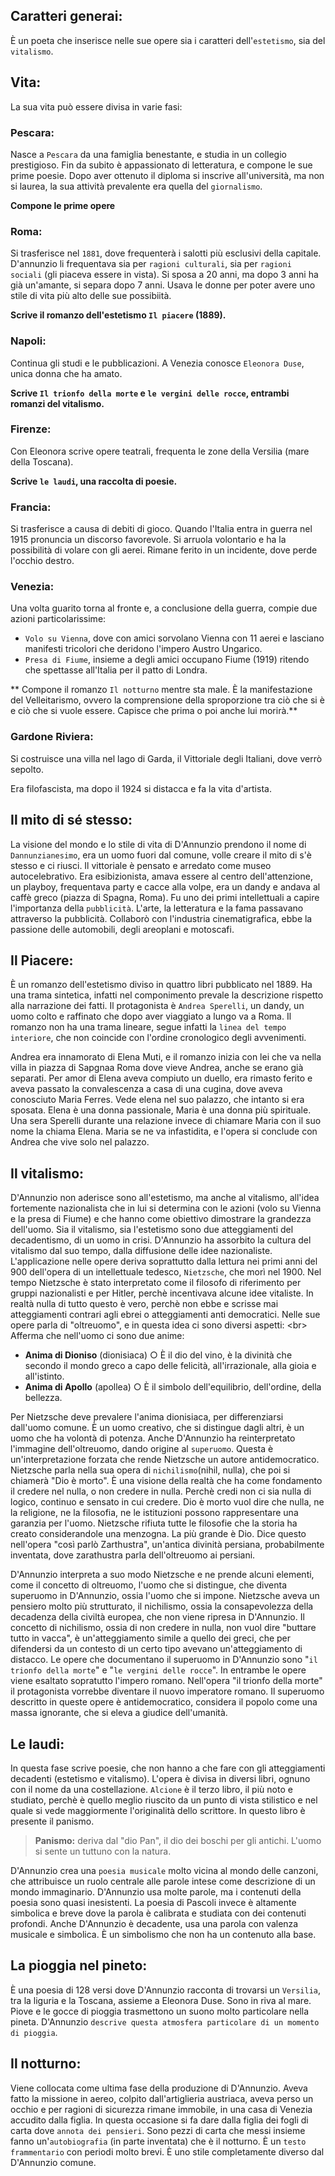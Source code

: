 <IndicePath/>
<script>
  import IndicePath from '$lib/IndicePath/index.svelte';
  </script>

## Caratteri generai:
È un poeta che inserisce nelle sue opere sia i caratteri dell'`estetismo`, sia del `vitalismo`.


## Vita:
La sua vita può essere divisa in varie fasi:


### Pescara:
Nasce a `Pescara` da una famiglia benestante, e studia in un collegio prestigioso. Fin da subito è appassionato di letteratura, e compone le sue prime poesie. Dopo aver ottenuto il diploma si inscrive all'università, ma non si laurea, la sua attività prevalente era quella del `giornalismo`.

**Compone le prime opere**


### Roma:
Si trasferisce nel `1881`, dove frequenterà i salotti più esclusivi della capitale. D'annunzio li frequentava sia per `ragioni culturali`, sia per `ragioni sociali` (gli piaceva essere in vista).
Si sposa a 20 anni, ma dopo 3 anni ha già un'amante, si separa dopo 7 anni. Usava le donne per poter avere uno stile di vita più alto delle sue possibiità.

**Scrive il romanzo dell'estetismo `Il piacere` (1889).**


### Napoli:
Continua gli studi e le pubblicazioni. A Venezia conosce `Eleonora Duse`, unica donna che ha amato.

**Scrive `Il trionfo della morte` e `le vergini delle rocce`, entrambi romanzi del vitalismo.**


### Firenze:
Con Eleonora scrive opere teatrali, frequenta le zone della Versilia (mare della Toscana).

**Scrive `le laudi`, una raccolta di poesie.**


### Francia:
Si trasferisce a causa di debiti di gioco. Quando l'Italia entra in guerra nel 1915 pronuncia un discorso favorevole. Si arruola volontario e ha la possibilità di volare con gli aerei. Rimane ferito in un incidente, dove perde l'occhio destro.


### Venezia:
Una volta guarito torna al fronte e, a conclusione della guerra, compie due azioni particolarissime:
- `Volo su Vienna`, dove con amici sorvolano Vienna con 11 aerei e lasciano manifesti tricolori che deridono l'impero Austro Ungarico.
- `Presa di Fiume`, insieme a degli amici occupano Fiume (1919) ritendo che spettasse all'Italia per il patto di Londra.

** Compone il romanzo `Il notturno` mentre sta male. È la manifestazione del Velleitarismo, ovvero la comprensione della sproporzione tra ciò che si è e ciò che si vuole essere. Capisce che prima o poi anche lui morirà.**

### Gardone Riviera:
Si costruisce una villa nel lago di Garda, il Vittoriale degli Italiani, dove verrò sepolto. 

Era filofascista, ma dopo il 1924 si distacca e fa la vita d'artista.

## Il mito di sé stesso:
La visione del mondo e lo stile di vita di D'Annunzio prendono il nome di `Dannunzianesimo`, era un uomo fuori dal comune, volle creare il mito di s'è stesso e ci riusci. Il vittoriale è pensato e arredato come museo autocelebrativo. Era esibizionista, amava essere al centro dell'attenzione, un playboy, frequentava party e cacce alla volpe, era un dandy e andava al caffè greco (piazza di Spagna, Roma).
Fu uno dei primi intellettuali a capire l'importanza della `pubblicità`. L'arte, la letteratura e la fama passavano attraverso la pubblicità. Collaborò con l'industria cinematigrafica, ebbe la passione delle automobili, degli areoplani e motoscafi.

## Il Piacere:
È un romanzo dell'estetismo diviso in quattro libri pubblicato nel 1889. Ha una trama sintetica, infatti nel componimento prevale la descrizione rispetto alla narrazione dei fatti.
 Il protagonista è `Andrea Sperelli`, un dandy, un uomo colto e raffinato che dopo aver viaggiato a lungo va a Roma. Il romanzo non ha una trama lineare, segue infatti la `linea del tempo interiore`, che non coincide con l'ordine cronologico degli avvenimenti. 
 
 Andrea era innamorato di Elena Muti, e il romanzo inizia con lei che va nella villa in piazza di Sapgnaa Roma dove vieve Andrea, anche se erano già separati. Per amor di Elena aveva compiuto un duello, era rimasto ferito e aveva passato la convalescenza a casa di una cugina, dove aveva conosciuto Maria Ferres. Vede elena nel suo palazzo, che intanto si era sposata. Elena è una donna passionale, Maria è una donna più spirituale. Una sera Sperelli durante una relazione invece di chiamare Maria con il suo nome la chiama Elena. Maria se ne va infastidita, e l'opera si conclude con Andrea che vive solo nel palazzo.

## Il vitalismo:
D'Annunzio non aderisce sono all'estetismo, ma anche al vitalismo, all'idea fortemente nazionalista che in lui si determina con le azioni (volo su Vienna e la presa di Fiume) e che hanno come obiettivo dimostrare la grandezza dell'uomo. Sia il vitalismo, sia l'estetismo sono due atteggiamenti del decadentismo, di un uomo in crisi. D'Annunzio ha assorbito la cultura del vitalismo dal suo tempo, dalla diffusione delle idee nazionaliste. L'applicazione nelle opere deriva soprattutto dalla lettura nei primi anni del 900 dell'opera di un intellettuale tedesco, `Nietzsche`, che morì nel 1900. Nel tempo Nietzsche è stato interpretato come il filosofo di riferimento per gruppi nazionalisti e per Hitler, perchè incentivava alcune idee vitaliste. In realtà nulla di tutto questo è vero, perchè non ebbe e scrisse mai atteggiamenti contrari agli ebrei o atteggiamenti anti democratici. Nelle sue opere parla di "oltreuomo", e in questa idea ci sono diversi aspetti:
<br\>
Afferma che nell'uomo ci sono due anime:
  - **Anima di Dioniso** (dionisiaca)
    ○ È il dio del vino, è la divinità che secondo il mondo greco a capo delle felicità, all'irrazionale, alla gioia e all'istinto.
  - **Anima di Apollo** (apollea)
    ○ È il simbolo dell'equilibrio, dell'ordine, della bellezza.

Per Nietzsche deve prevalere l'anima dionisiaca, per differenziarsi dall'uomo comune. È un uomo creativo, che si distingue dagli altri, è un uomo che ha volontà di potenza. Anche D'Annunzio ha reinterpretato l'immagine dell'oltreuomo, dando origine al `superuomo`. Questa è un'interpretazione forzata che rende Nietzsche un autore antidemocratico. Nietzsche parla nella sua opera di `nichilismo`(nihil, nulla), che poi si chiamerà "Dio è morto". È una visione della realtà che ha come fondamento il credere nel nulla, o non credere in nulla. Perchè credi non ci sia nulla di logico, continuo e sensato in cui credere. Dio è morto vuol dire che nulla, ne la religione, ne la filosofia, ne le istituzioni possono rappresentare una garanzia per l'uomo. Nietzsche rifiuta tutte le filosofie che la storia ha creato considerandole una menzogna. La più grande è Dio. Dice questo nell'opera "così parlò Zarthustra", un'antica divinità persiana, probabilmente inventata, dove zarathustra parla dell'oltreuomo ai persiani. 

D'Annunzio interpreta a suo modo Nietzsche e ne prende alcuni elementi, come il concetto di oltreuomo, l'uomo che si distingue, che diventa superuomo in D'Annunzio, ossia l'uomo che si impone. Nietzsche aveva un pensiero molto più strutturato, il nichilismo, ossia la consapevolezza della decadenza della civiltà europea, che non viene ripresa in D'Annunzio. Il concetto di nichilismo, ossia di non credere in nulla, non vuol dire "buttare tutto in vacca", è un'atteggiamento simile a quello dei greci, che per difendersi da un contesto di un certo tipo avevano un'atteggiamento di distacco. 
Le opere che documentano il superuomo in D'Annunzio sono "`il trionfo della morte`" e "`le vergini delle rocce`". In entrambe le opere viene esaltato sopratutto l'impero romano. Nell'opera "il trionfo della morte" il protagonista vorrebbe diventare il nuovo imperatore romano. Il superuomo descritto in queste opere è antidemocratico, considera il popolo come una massa ignorante, che si eleva a giudice dell'umanità.

## Le laudi:

In questa fase scrive poesie, che non hanno a che fare con gli atteggiamenti decadenti (estetismo e vitalismo). L'opera è divisa in diversi libri, ognuno con il nome da una costellazione. `Alcione` è il terzo libro, il più noto e studiato, perchè è quello meglio riuscito da un punto di vista stilistico e nel quale si vede maggiormente l'originalità dello scrittore. In questo libro è presente il panismo.

>**Panismo:**
deriva dal "dio Pan", il dio dei boschi per gli antichi. L'uomo si sente un tuttuno con la natura. 

D'Annunzio crea una `poesia musicale` molto vicina al mondo delle canzoni, che attribuisce un ruolo centrale alle parole intese come descrizione di un mondo immaginario. D'Annunzio usa molte parole, ma i contenuti della poesia sono quasi inesistenti. La poesia di Pascoli invece è altamente simbolica e breve dove la parola è calibrata e studiata con dei contenuti profondi. Anche D'Annunzio è decadente, usa una parola con valenza musicale e simbolica. È un simbolismo che non ha un contenuto alla base.

## La pioggia nel pineto:
È una poesia di 128 versi dove D'Annunzio racconta di trovarsi un `Versilia`, tra la liguria e la Toscana, assieme a Eleonora Duse. Sono in riva al mare. Piove e le gocce di pioggia trasmettono un suono molto particolare nella pineta. D'Annunzio `descrive questa atmosfera particolare di un momento di pioggia`.

## Il notturno:
Viene collocata come ultima fase della produzione di D'Annunzio. Aveva fatto la missione in aereo, colpito dall'artiglieria austriaca, aveva perso un occhio e per ragioni di sicurezza rimane immobile, in una casa di Venezia accudito dalla figlia. In questa occasione si fa dare dalla figlia dei fogli di carta dove `annota dei pensieri`. Sono pezzi di carta che messi insieme fanno un'`autobiografia` (in parte inventata) che è il notturno. È un `testo frammentario` con periodi molto brevi. È uno stile completamente diverso dal D'Annunzio comune.